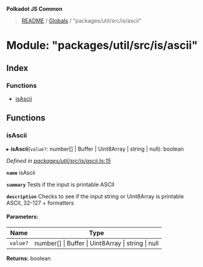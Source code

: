 **Polkadot JS Common**

> [README](../README.md) / [Globals](../globals.md) / "packages/util/src/is/ascii"

# Module: "packages/util/src/is/ascii"

## Index

### Functions

* [isAscii](_packages_util_src_is_ascii_.md#isascii)

## Functions

### isAscii

▸ **isAscii**(`value?`: number[] \| Buffer \| Uint8Array \| string \| null): boolean

*Defined in [packages/util/src/is/ascii.ts:15](https://github.com/polkadot-js/common/blob/dd1220ac/packages/util/src/is/ascii.ts#L15)*

**`name`** isAscii

**`summary`** Tests if the input is printable ASCII

**`description`** 
Checks to see if the input string or Uint8Array is printable ASCII, 32-127 + formatters

#### Parameters:

Name | Type |
------ | ------ |
`value?` | number[] \| Buffer \| Uint8Array \| string \| null |

**Returns:** boolean
